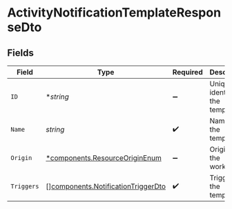 # ActivityNotificationTemplateResponseDto


## Fields

| Field                                                                                    | Type                                                                                     | Required                                                                                 | Description                                                                              |
| ---------------------------------------------------------------------------------------- | ---------------------------------------------------------------------------------------- | ---------------------------------------------------------------------------------------- | ---------------------------------------------------------------------------------------- |
| `ID`                                                                                     | **string*                                                                                | :heavy_minus_sign:                                                                       | Unique identifier of the template                                                        |
| `Name`                                                                                   | *string*                                                                                 | :heavy_check_mark:                                                                       | Name of the template                                                                     |
| `Origin`                                                                                 | [*components.ResourceOriginEnum](../../models/components/resourceoriginenum.md)          | :heavy_minus_sign:                                                                       | Origin of the workflow                                                                   |
| `Triggers`                                                                               | [][components.NotificationTriggerDto](../../models/components/notificationtriggerdto.md) | :heavy_check_mark:                                                                       | Triggers of the template                                                                 |
